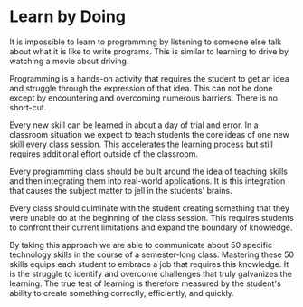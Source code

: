 # Learn by Doing

It is impossible to learn to programming by listening to someone else
talk about what it is like to write programs. This is similar to
learning to drive by watching a movie about driving.

Programming is a hands-on activity that requires the student to get
an idea and struggle through the expression of that idea. This can
not be done except by encountering and overcoming numerous barriers.
There is no short-cut.

Every new skill can be learned in about a day of trial and error. In
a classroom situation we expect to teach students the core ideas of one
new skill every class session. This accelerates the learning process
but still requires additional effort outside of the classroom.

Every programming class should be built around the idea of teaching
skills and then integrating them into real-world applications. It is
this integration that causes the subject matter to jell in the
students' brains.

Every class should culminate with the student creating something
that they were unable do at the beginning of the class session. This
requires students to confront their current limitations
and expand the boundary of knowledge.

By taking this approach we are able to communicate about 50 specific
technology skills in the course of a semester-long class.  Mastering
these 50 skills equips each student to embrace a job that requires
this knowledge. It is the struggle to identify and overcome challenges
that truly galvanizes the learning.  The true test of learning is
therefore measured by the student's ability to create something
correctly, efficiently, and quickly.

